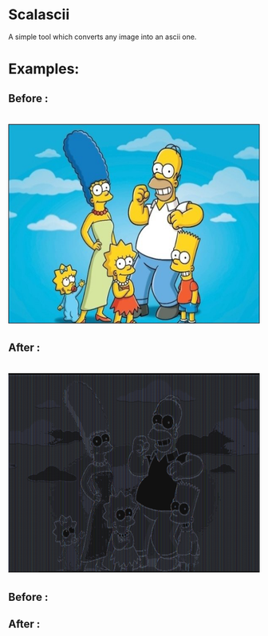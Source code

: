 # Scalascii
A simple tool which converts any image into an ascii one. 

# Examples:

## Before :
<h1 align='center'>
<img alt='First image before' height="400px" src='./examples/example1_before.jpg'>
</h1>

## After :
<h1 align='center'>
<img alt='First image before' height="400px" src='./examples/example1_after.png'>
</h1>


## Before :



## After :

